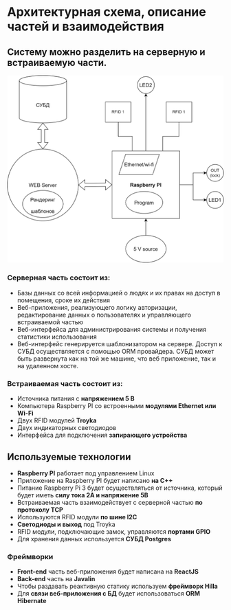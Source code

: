 # Архитектурная схема, описание частей и взаимодействия

## Систему можно разделить на серверную и встраиваемую части.

![alt text](Resources/Architecture_Scheme.png)

### Серверная часть состоит из:
- Базы данных со всей информацией о людях и их правах на доступ в помещения, сроке их действия 
- Веб-приложения, реализующего логику авторизации, редактирование данных о пользователях и управляющего встраиваемой частью 
- Веб-интерфейса для администрирования системы и получения статистики использования 
- Веб-интерфейс генерируется шаблонизатором на сервере. Доступ к СУБД осуществляется с помощью ORM провайдера. СУБД может быть развернута как на той же машине, что веб приложение, так и на удаленном хосте.

### Встраиваемая часть состоит из:
- Источника питания с **напряжением 5 В** 
- Компьютера Raspberry PI со встроенными **модулями Ethernet или Wi-Fi** 
- Двух RFID модулей **Troyka**
- Двух индикаторных светодиодов 
- Интерфейса для подключения **запирающего устройства**


## Используемые технологии 
- **Raspberry PI** работает под управлением Linux 
- Приложение на Raspberry PI будет написано **на C++** 
- Питание Raspberry Pi 3 будет осуществляться от источника, который будет иметь **силу тока 2А и напряжение 5В** 
- Встраиваемая часть взаимодействует с серверной частью **по протоколу TCP** 
- Используются RFID модули **по шине I2C** 
- **Светодиоды и выход** под Troyka 
- RFID модули, подключающие замок, управляются **портами GPIO** 
- Для хранения данных используется **СУБД Postgres**

### Фреймворки
- **Front-end** часть веб-приложения будет написана на **ReactJS**
- **Back-end** часть на **Javalin**
- Чтобы раздавать реактивную статику используем **фреймворк Hilla**
- Для **связи веб-приложения с БД** будет использоваться **ORM Hibernate**
